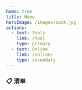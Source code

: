 ```yaml
---
home: true
title: Home
heroImage: /images/back.jpg
actions:
  - text: Tools
    link: /tool
    type: primary
  - text: Online
    link: /online/
    type: secondary
---
```


### 📋 清单

